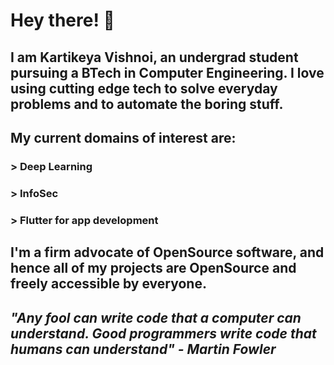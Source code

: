 # Hey there! 👋

## I am Kartikeya Vishnoi, an undergrad student pursuing a BTech in Computer Engineering. I love using cutting edge tech to solve everyday problems and to automate the boring stuff.

## My current domains of interest are:
### > Deep Learning
### > InfoSec
### > Flutter for app development

## I'm a firm advocate of OpenSource software, and hence all of my projects are OpenSource and freely accessible by everyone.

## *"Any fool can write code that a computer can understand. Good programmers write code that humans can understand" - Martin Fowler*

<!--
**kv778/kv778** is a ✨ _special_ ✨ repository because its `README.md` (this file) appears on your GitHub profile.

Here are some ideas to get you started:

- 🔭 I’m currently working on ...
- 🌱 I’m currently learning ...
- 👯 I’m looking to collaborate on ...
- 🤔 I’m looking for help with ...
- 💬 Ask me about ...
- 📫 How to reach me: ...
- 😄 Pronouns: ...
- ⚡ Fun fact: ...
-->
